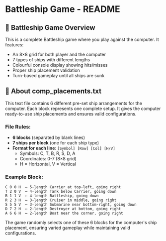 # Battleship Game - README

## 🚢 Battleship Game Overview

This is a complete Battleship game where you play against the computer. It features:
- An 8×8 grid for both player and the computer
- 7 types of ships with different lengths
- Colourful console display showing hits/misses
- Proper ship placement validation
- Turn-based gameplay until all ships are sunk

## 📄 About comp_placements.txt
This text file contains 6 different pre-set ship arrangements for the computer. Each block represents one complete setup. It gives the computer ready-to-use ship placements and ensures valid configurations.

### File Rules:
- **6 blocks** (separated by blank lines)
- **7 ships per block** (one for each ship type)
- **Format for each line**: `[Symbol] [Row] [Col] [H/V]`
  - Symbols: C, T, B, R, S, D, A
  - Coordinates: 0-7 (8×8 grid)
  - H = Horizontal, V = Vertical

### Example Block:
```
C 0 0 H  ← 5-length Carrier at top-left, going right
T 2 0 V  ← 4-length Tank below Carrier, going down
B 1 1 V  ← 4-length Battleship, going down
R 2 3 H  ← 3-length Cruiser in middle, going right
S 5 5 V  ← 3-length Submarine near bottom-right, going down
D 7 2 H  ← 2-length Destroyer at bottom, going right
A 6 6 H  ← 2-length Boat near the corner, going right
```

The game randomly selects one of these 6 blocks for the computer's ship placement, ensuring varied gameplay while maintaining valid configurations.

